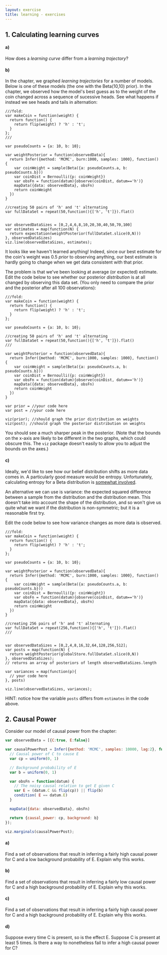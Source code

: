 ```yaml
---
layout: exercise
title: learning - exercises
---
```


## 1. Calculating learning curves

#### a)

How does a *learning curve* differ from a *learning trajectory*?

#### b)

In the chapter, we graphed *learning trajectories* for a number of models. Below is one of these models (the one with the Beta(10,10) prior). In the chapter, we observed how the model's best guess as to the weight of the coin changed across a sequence of sucessive heads. See what happens if instead we see heads and tails in alternation:

~~~~
///fold:
var makeCoin = function(weight) {
  return function() {
    return flip(weight) ? 'h' : 't';
  }
};
///

var pseudoCounts = {a: 10, b: 10};

var weightPosterior = function(observedData){
  return Infer({method: 'MCMC', burn:1000, samples: 1000}, function() {
    var coinWeight = sample(Beta({a: pseudoCounts.a, b: pseudoCounts.b}))
    var coinDist = Bernoulli({p: coinWeight})
    var obsFn = function(datum){observe(coinDist, datum=='h')}
    mapData({data: observedData}, obsFn)
    return coinWeight
  })
}

//creating 50 pairs of 'h' and 't' alternating
var fullDataSet = repeat(50,function(){['h', 't']}).flat()


var observedDataSizes = [0,2,4,6,8,10,20,30,40,50,70,100]
var estimates = map(function(N) {
  return expectation(weightPosterior(fullDataSet.slice(0,N)))
}, observedDataSizes)
viz.line(observedDataSizes, estimates);
~~~~

It looks like we haven't learned anything! Indeed, since our best estimate for the coin's weight was 0.5 *prior* to observing anything, our best estimate is hardly going to change when we get data consistent with that prior.

The problem is that we've been looking at average (or expected) estimate. Edit the code below to see whether our posterior *distribution* is at all changed by observing this data set. (You only need to compare the prior and the posterior after all 100 observations):

~~~~
///fold:
var makeCoin = function(weight) {
  return function() {
    return flip(weight) ? 'h' : 't';
  }
};

var pseudoCounts = {a: 10, b: 10};

//creating 50 pairs of 'h' and 't' alternating
var fullDataSet = repeat(50,function(){['h', 't']}).flat()
///

var weightPosterior = function(observedData){
  return Infer({method: 'MCMC', burn:1000, samples: 1000}, function() {
    var coinWeight = sample(Beta({a: pseudoCounts.a, b: pseudoCounts.b}))
    var coinDist = Bernoulli({p: coinWeight})
    var obsFn = function(datum){observe(coinDist, datum=='h')}
    mapData({data: observedData}, obsFn)
    return coinWeight
  })
}

var prior = //your code here
var post = //your code here

viz(prior); //should graph the prior distribution on weights
viz(post); //should graph the posterior distribution on weights
~~~~

You should see a much sharper peak in the posterior. (Note that the bounds on the x-axis are likely to be different in the two graphs, which could obscure this. The `viz` package doesn't easily to allow you to adjust the bounds on the axes.)

#### c)

Ideally, we'd like to see how our belief distribution shifts as more data comes in. A particularly good measure would be entropy. Unfortunately, calculating entropy for a Beta distribution is [somewhat involved](https://en.wikipedia.org/wiki/Beta_distribution#Quantities_of_information_(entropy)). 

An alternative we can use is variance: the expected squared difference between a sample from the distribution and the distribution mean. This doesn't take into account the shape of the distribution, and so won't give us quite what we want if the distribution is non-symmetric; but it is a reasonable first try. 

Edit the code below to see how variance changes as more data is observed. 

~~~~
///fold:
var makeCoin = function(weight) {
  return function() {
    return flip(weight) ? 'h' : 't';
  }
};

var pseudoCounts = {a: 10, b: 10};

var weightPosterior = function(observedData){
  return Infer({method: 'MCMC', burn:1000, samples: 1000}, function() {
    var coinWeight = sample(Beta({a: pseudoCounts.a, b: pseudoCounts.b}))
    var coinDist = Bernoulli({p: coinWeight})
    var obsFn = function(datum){observe(coinDist, datum=='h')}
    mapData({data: observedData}, obsFn)
    return coinWeight
  })
}

//creating 256 pairs of 'h' and 't' alternating
var fullDataSet = repeat(256,function(){['h', 't']}).flat()
///


var observedDataSizes = [0,2,4,8,16,32,64,128,256,512];
var posts = map(function(N) {
  return weightPosterior(globalStore.fullDataSet.slice(0,N))
}, observedDataSizes); 
// returns an array of posteriors of length observedDataSizes.length

var variances = map(function(p){
  // your code here
}, posts)

viz.line(observedDataSizes, variances);
~~~~

HINT: notice how the variable `posts` differs from `estimates` in the code above.

## 2. Causal Power

Consider our model of causal power from the chapter:

~~~~js
var observedData = [{C:true, E:false}]

var causalPowerPost = Infer({method: 'MCMC', samples: 10000, lag:2}, function() {
  // Causal power of C to cause E
  var cp = uniform(0, 1)

  // Background probability of E
  var b = uniform(0, 1)

  var obsFn = function(datum) {
    // The noisy causal relation to get E given C
    var E = (datum.C && flip(cp)) || flip(b)
    condition( E == datum.E)
  }

  mapData({data: observedData}, obsFn)

  return {causal_power: cp, background: b}
});

viz.marginals(causalPowerPost);
~~~~

#### a)

Find a set of observations that result in inferring a fairly high causal power for C and a low background probability of E. Explain why this works.

#### b)

Find a set of observations that result in inferring a fairly low causal power for C and a high background probability of E. Explain why this works.

#### c)

Find a set of observations that result in inferring a fairly high causal power for C and a high background probability of E. Explain why this works.

#### d)

Suppose every time C is present, so is the effect E. Suppose C is present at least 5 times. Is there a way to nonetheless fail to infer a high causal power for C? 
